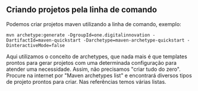 ## Criando projetos pela linha de comando

Podemos criar projetos maven utilizando a linha de comando, exemplo:

    mvn archetype:generate -DgroupId=one.digitalinnovation -DartifactId=maven-quickstart -Darchetype=maven-archetype-quickstart -DinteractiveMode=false

Aqui utilizamos o conceito de archetypes, que nada mais é que templates prontos para gerar projetos com uma determinada configuração para atender uma necessidade. Assim, não precisamos "criar tudo do zero". Procure na internet por "Maven archetypes list" e encontrará diversos tipos de projeto prontos para criar. Nas referências temos várias listas.
